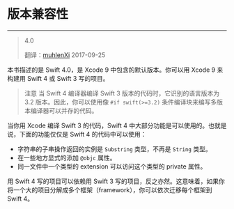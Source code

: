 # 版本兼容性
-----------------
 
> 4.0
> 
> 翻译：[muhlenXi](https://github.com/muhlenxi)  2017-09-25

本书描述的是 Swift 4.0，是 Xcode 9 中包含的默认版本。你可以用 Xcode 9 来构建用 Swift 4 或 Swift 3 写的项目。

> 注意
> 当 Swift 4 编译器编译 Swift 3 版本的代码时，它识别的语言版本为 3.2 版本。因此，你可以使用像 `#if swift(>=3.2)` 条件编译块来编写多版本编译器可以并存的代码。

当你用 Xcode 编译 Swift 3 的代码，Swift 4 中大部分功能是可以使用的。也就是说，下面的功能仅仅是 Swift 4 的代码中可以使用：

* 字符串的子串操作返回的实例是 `Substring` 类型，不再是 `String` 类型。
* 在一些地方显式的添加 `@objc` 属性。
* 同一文件中一个类型的 extension 可以访问这个类型的 private 属性。

用 Swift 4 写的项目可以依赖用 Swift 3 写的项目，反之亦然。这意味着，如果你将一个大的项目分解成多个框架（framework），你可以依次迁移每个框架到 Swift 4。
